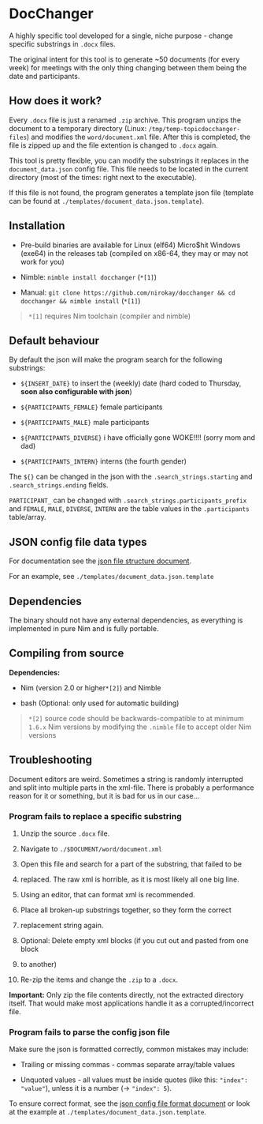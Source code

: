 # DocChanger

A highly specific tool developed for a single, niche purpose - change specific
substrings in `.docx` files.

The original intent for this tool is to generate ~50 documents (for
every week) for meetings with the only thing changing between them being
the date and participants.

## How does it work?

Every `.docx` file is just a renamed `.zip` archive. This program unzips
the document to a temporary directory (Linux: `/tmp/temp-topicdocchanger-files`)
and modifies the `word/document.xml` file. After this is completed, the file is
zipped up and the file extention is changed to `.docx` again.

This tool is pretty flexible, you can modify the substrings it replaces in
the `document_data.json` config file. This file needs to be located in the
current directory (most of the times: right next to the executable).

If this file is not found, the program generates a template json file
(template can be found at `./templates/document_data.json.template`).

## Installation

* Pre-build binaries are available for Linux (elf64) Micro$hit Windows (exe64)
  in the releases tab (compiled on x86-64, they may or may not work for you)

* Nimble: `nimble install docchanger` (`*[1]`)

* Manual: `git clone https://github.com/nirokay/docchanger && cd docchanger && nimble install` (`*[1]`)

> `*[1]` requires Nim toolchain (compiler and nimble)

## Default behaviour

By default the json will make the program search for the following substrings:

* `${INSERT_DATE}` to insert the (weekly) date (hard coded to Thursday,
  **soon also configurable with json**)

* `${PARTICIPANTS_FEMALE}` female participants

* `${PARTICIPANTS_MALE}` male participants

* `${PARTICIPANTS_DIVERSE}` i have officially gone WOKE!!!! (sorry mom and dad)

* `${PARTICIPANTS_INTERN}` interns (the fourth gender)

The `${}` can be changed in the json with the `.search_strings.starting` and
`.search_strings.ending` fields.

`PARTICIPANT_` can be changed with `.search_strings.participants_prefix` and
`FEMALE`, `MALE`, `DIVERSE`, `INTERN` are the table values in the
`.participants` table/array.

## JSON config file data types

For documentation see the [json file structure document](./templates/README.md).

For an example, see `./templates/document_data.json.template`

## Dependencies

The binary should not have any external dependencies, as everything
is implemented in pure Nim and is fully portable.

## Compiling from source

**Dependencies:**

* Nim (version 2.0 or higher`*[2]`) and Nimble

* bash (Optional: only used for automatic building)

> `*[2]` source code should be backwards-compatible to at minimum `1.6.x`
> Nim versions by modifying the `.nimble` file to accept older Nim versions

## Troubleshooting

Document editors are weird. Sometimes a string is randomly interrupted and
split into multiple parts in the xml-file. There is probably a performance
reason for it or something, but it is bad for us in our case...

### Program fails to replace a specific substring

1. Unzip the source `.docx` file.

2. Navigate to `./$DOCUMENT/word/document.xml`

3. Open this file and search for a part of the substring, that failed to be
4. replaced. The raw xml is horrible, as it is most likely all one big line.
5. Using an editor, that can format xml is recommended.

6. Place all broken-up substrings together, so they form the correct
7. replacement string again.

8. Optional: Delete empty xml blocks (if you cut out and pasted from one block
9. to another)

10. Re-zip the items and change the `.zip` to a `.docx`.

   **Important:** Only zip the file contents directly, not the extracted
   directory itself. That would make most applications handle it as a
   corrupted/incorrect file.

### Program fails to parse the config json file

Make sure the json is formatted correctly, common mistakes may include:

* Trailing or missing commas - commas separate array/table values

* Unquoted values - all values must be inside quotes (like this:
  `"index": "value"`), unless it is a number (-> `"index": 5`).

To ensure correct format, see the [json config file format document](#json-config-file-data-types)
or look at the example at `./templates/document_data.json.template`.
